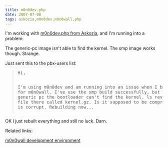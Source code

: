 ```yaml
---
title: m0n0dev.php
date: 2007-07-08
tags: askozia,m0n0dev,m0n0wall,php
---
```

I'm working with <a href="http://askozia.com/m0n0dev" rel="nofollow">m0n0dev.php from Askozia</a>, and I'm running into a problem:


The generic-pc image isn't able to find the kernel. The smp image works though. Strange.

Just sent this to the pbx-users list:

<blockquote class="svxlb"><pre>
Hi,

I'm using m0n0dev and am running into an issue when I build the image for m0n0wall. I've use the smp build successfully, but when I try the generic pc the bootloader can't find the kernel. ls reveals there is a file there called kernel.gz. Is it supposed to be compressed? Maybe mine is corrupt. Rebuilding now...
</pre></blockquote>

OK I just rebuilt everything and still no luck. Darn.

Related links:

<a href="http://www.docunext.com/2007/06/m0n0wall-development-environment.html">m0n0wall development environment</a>

